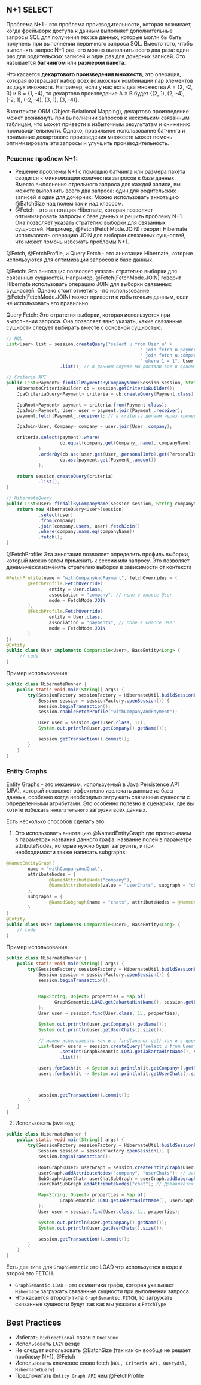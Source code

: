 ## N+1 SELECT

Проблема N+1 - это проблема производительности, которая возникает, когда фреймворк доступа к данным выполняет дополнительные запросы SQL для получения тех же данных, которые могли бы быть получены при выполнении первичного запроса SQL.
Вместо того, чтобы выполнять запрос N+1 раз, его можно выполнить всего два раза: один раз для родительских записей и один раз для дочерних записей. Это называется **батчингом** или **размером пакета**.

Что касается **декартового произведения множеств**, это операция, которая возвращает набор всех возможных комбинаций пар элементов из двух множеств. Например, если у нас есть два множества A = {2, -2, 3} и B = {1, -4}, то декартово произведение A × B будет {(2, 1), (2, -4), (-2, 1), (-2, -4), (3, 1), (3, -4)}.

В контексте ORM (Object-Relational Mapping), декартово произведение может возникнуть при выполнении запросов к нескольким связанным таблицам, что может привести к избыточным результатам и снижению производительности. Однако, правильное использование батчинга и понимание декартового произведения множеств может помочь оптимизировать эти запросы и улучшить производительность.

### Решение проблем N+1:
- Решение проблемы N+1 с помощью батчинга или размера пакета сводится к минимизации количества запросов к базе данных. Вместо выполнения отдельного запроса для каждой записи, вы можете выполнить всего два запроса: один для родительских записей и один для дочерних. Можно использовать аннотацию @BatchSize над полем так и над классом.  
- @Fetch - это аннотация Hibernate, которая позволяет оптимизировать запросы к базе данных и решить проблему N+1.
Она позволяет указать стратегию выборки для связанных сущностей. Например, @Fetch(FetchMode.JOIN) говорит Hibernate использовать операцию JOIN для выборки связанных сущностей, что может помочь избежать проблемы N+1.

@Fetch, @FetchProfile, и Query Fetch - это аннотации Hibernate, которые используются для оптимизации запросов к базе данных.

@Fetch: Эта аннотация позволяет указать стратегию выборки для связанных сущностей. 
Например, @Fetch(FetchMode.JOIN) говорит Hibernate использовать операцию JOIN для выборки связанных сущностей. Однако стоит отметить, что использование @Fetch(FetchMode.JOIN) может привести к избыточным данным, если не использовать его правильно

Query Fetch: Это стратегия выборки, которая используется при выполнении запроса. Она позволяет явно указать, какие связанные сущности следует выбирать вместе с основной сущностью.
```java
// HQL
List<User> list = session.createQuery("select u from User u" +
                                                  " join fetch u.payments " +
                                                  " join fetch u.company" +
                                                  " where 1 = 1", User.class)
                    .list(); // в данном случае мы достали все в одном запросе.

// Criteria API
public List<Payment> findAllPaymentsByCompanyName(Session session, String companyName) {
    HibernateCriteriaBuilder cb = session.getCriteriaBuilder();
    JpaCriteriaQuery<Payment> criteria = cb.createQuery(Payment.class);

    JpaRoot<Payment> payment = criteria.from(Payment.class);
    JpaJoin<Payment, User> user = payment.join(Payment_.receiver);
    payment.fetch(Payment_.receiver); // в criteria делаем через ключевое слово fetch

    JpaJoin<User, Company> company = user.join(User_.company);

    criteria.select(payment).where(
                    cb.equal(company.get(Company_.name), companyName)
            )
            .orderBy(cb.asc(user.get(User_.personalInfo).get(PersonalInfo_.firstname)),
                    cb.asc(payment.get(Payment_.amount))
            );

    return session.createQuery(criteria)
            .list();
}

// HibernateQuery
public List<User> findAllByCompanyName(Session session, String companyName) {
    return new HibernateQuery<User>(session)
            .select(user)
            .from(company)
            .join(company.users, user).fetchJoin() 
            .where(company.name.eq(companyName))
            .fetch();
}
```


@FetchProfile: Эта аннотация позволяет определить профиль выборки, который можно затем применить к сессии или запросу. Это позволяет динамически изменять стратегию выборки в зависимости от контекста
```java
@FetchProfile(name = "withCompanyAndPayment", fetchOverrides = {
        @FetchProfile.FetchOverride(
                entity = User.class,
                association = "company", // поле в классе User
                mode = FetchMode.JOIN
        ),
        @FetchProfile.FetchOverride(
                entity = User.class,
                association = "payments", // поле в классе User
                mode = FetchMode.JOIN
        )
})
@Entity
public class User implements Comparable<User>, BaseEntity<Long> {
     // code
}
```
Пример использования:
```java
public class HibernateRunner {
    public static void main(String[] args) {
        try(SessionFactory sessionFactory = HibernateUtil.buildSessionFactory();
            Session session = sessionFactory.openSession()) {
            session.beginTransaction();
            session.enableFetchProfile("withCompanyAndPayment");

            User user = session.get(User.class, 1L);
            System.out.println(user.getCompany().getName());

            session.getTransaction().commit();
        }
    }
}
```

### Entity Graphs
Entity Graphs - это механизм, используемый в Java Persistence API (JPA), который позволяет эффективно извлекать данные из базы данных, особенно когда необходимо загружать связанные сущности с определенными атрибутами.
Это особенно полезно в сценариях, где вы хотите избежать `нежелательного` загрузки всех данных.

Есть несколько способов сделать это:

1) Это использовать аннотацию @NamedEntityGraph где прописываем в параметрах названия данного графа, название полей в параметре attributeNodes, которые нужно будет загрузить, и при необходимости также написать subgraphs:
```java
@NamedEntityGraph(
        name = "withCompanyAndChat",
        attributeNodes = {
                @NamedAttributeNode("company"),
                @NamedAttributeNode(value = "userChats", subgraph = "chats")
        },
        subgraphs = {
                @NamedSubgraph(name = "chats", attributeNodes = @NamedAttributeNode("chat"))
        }
)
@Entity
public class User implements Comparable<User>, BaseEntity<Long> {
    // code 
}
```
Пример использования:
```java
public class HibernateRunner {
    public static void main(String[] args) {
        try(SessionFactory sessionFactory = HibernateUtil.buildSessionFactory();
            Session session = sessionFactory.openSession()) {
            session.beginTransaction();
            

            Map<String, Object> properties = Map.of(
                  GraphSemantic.LOAD.getJakartaHintName(), session.getEntityGraph("withCompanyAndChat")
            );
            User user = session.find(User.class, 1L, properties);

            System.out.println(user.getCompany().getName());
            System.out.println(user.getUserChats().size());

            // можно использовать как и в find(аналог get) так и в query
            List<User> users = session.createQuery("select u from User u where 1 = 1", User.class)
                    .setHint(GraphSemantic.LOAD.getJakartaHintName(), session.getEntityGraph("withCompanyAndChat"))
                    .list();

            users.forEach(it -> System.out.println(it.getCompany().getName()));
            users.forEach(it -> System.out.println(it.getUserChats().size()));



            session.getTransaction().commit();
        }
    }
}
```
2) Использовать java код:
```java
public class HibernateRunner {
    public static void main(String[] args) {
        try(SessionFactory sessionFactory = HibernateUtil.buildSessionFactory();
            Session session = sessionFactory.openSession()) {
            session.beginTransaction();

            RootGraph<User> userGraph = session.createEntityGraph(User.class); // создания EntityGraph для класса User
            userGraph.addAttributeNodes("company", "userChats"); // задаются атрибуты, которые должны быть загружены. В данном случае, атрибуты "company" и "userChats" сущности User.
            SubGraph<UserChat> userChatSubGraph = userGraph.addSubgraph("userChats", UserChat.class); 
            userChatSubGraph.addAttributeNodes("chat"); // Добавляется подграф для атрибута "userChats". В этом подграфе указывается, что также нужно загрузить атрибут "chat" сущности UserChat.

            Map<String, Object> properties = Map.of(
                    GraphSemantic.LOAD.getJakartaHintName(), userGraph
            );
            User user = session.find(User.class, 1L, properties);

            System.out.println(user.getCompany().getName());
            System.out.println(user.getUserChats().size());

            session.getTransaction().commit();
        }
    }
}
```
Есть два типа для `GraphSemantic` это LOAD что используется в коде и второй это FETCH.
 - `GraphSemantic.LOAD` - это семантика графа, которая указывает `Hibernate` загружать связанные сущности при выполнении запроса.
 - Что касается второго типа `GraphSemantic.FETCH`, то загружать связанные сущности будут так как мы указали в `FetchType`

## Best Practices
- Избегать `bidirectional` связи в `OneToOne`
- Использовать `LAZY` везде
- Не следует использовать @BatchSize (так как он вообще не решает проблему N+1), @Fetch
- Использовать ключевое слово fetch (`HQL, Criteria API, Querydsl, HibernateQuery`)
- Предпочитать `Entity Graph API` чем @FetchProfile

